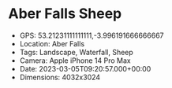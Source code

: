 # Aber Falls Sheep

- GPS: 53.21231111111111,-3.996191666666667
- Location: Aber Falls
- Tags: Landscape, Waterfall, Sheep
- Camera: Apple iPhone 14 Pro Max
- Date: 2023-03-05T09:20:57.000+00:00
- Dimensions: 4032x3024
